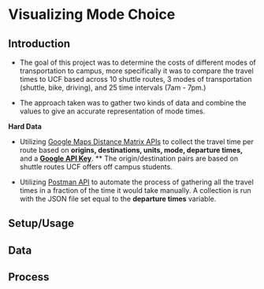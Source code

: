 # Visualizing Mode Choice

## Introduction
* The goal of this project was to determine the costs of different modes of transportation to campus, more specifically it was to compare the travel times to UCF based across 10 shuttle routes, 3 modes of transportation (shuttle, bike, driving), and 25 time intervals (7am - 7pm.)

* The approach taken was to gather two kinds of data and combine the values to give an accurate representation of mode times.

**Hard Data**
* Utilizing [Google Maps Distance Matrix APIs](https://developers.google.com/maps/documentation/distance-matrix/start) to collect the travel time per route based on **origins, destinations, units, mode, departure times,** and a **[Google API Key](https://developers.google.com/maps/documentation/distance-matrix/get-api-key)**.
** The origin/destination pairs are based on shuttle routes UCF offers off campus students. 

* Utilizing [Postman API](https://www.getpostman.com/) to automate the process of gathering all the travel times in a fraction of the time it would take manually. A collection is run with the JSON file set equal to the **departure times** variable.

## Setup/Usage

## Data

## Process
